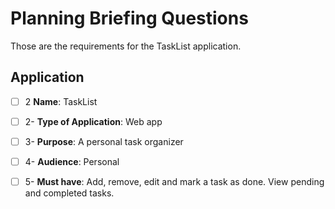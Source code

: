 # Planning Briefing Questions

Those are the requirements for the TaskList application.

## Application
- [ ] 2 **Name**: TaskList  
- [ ] 2- **Type of Application**: Web app
- [ ] 3- **Purpose**: A personal task organizer
- [ ] 4- **Audience**: Personal
- [ ] 5- **Must have**: Add, remove, edit and mark a task as done. View pending and completed tasks.

  
